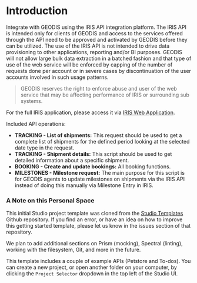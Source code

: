 # Introduction

Integrate with GEODIS using the IRIS API integration platform. The IRIS API is intended only for clients of GEODIS and access to the services offered through the API need to be approved and activated by GEODIS before they can be utilized.
The use of the IRIS API is not intended to drive data provisioning to other applications, reporting and/or BI purposes. GEODIS will not allow large bulk data extraction in a batched fashion and that type of use of the web service will be enforced by capping of the number of requests done per account or in severe cases by discontinuation of the user accounts involved in such usage patterns. 

> GEODIS reserves the right to enforce abuse and user of the web service that may be affecting performance of IRIS or surrounding sub systems.

For the full IRIS application, please access it via [IRIS Web Application](https://iris-demo.geodis.com/).

Included API operations:

- **TRACKING - List of shipments:** This request should be used to get a complete list of shipments for the defined period looking at the selected date type in the request.
- **TRACKING - Shipment details:** This script should be used to get detailed information about a specific shipment.
- **BOOKING - Create and update bookings:** All booking functions.
- **MILESTONES - Milestone request:** The main purpose for this script is for GEODIS agents to update milestones on shipments via the IRIS API instead of doing this manually via Milestone Entry in IRIS.

### A Note on this Personal Space

This initial Studio project template was cloned from the [Studio Templates](https://github.com/stoplightio/studio-templates) Github repository. If you find an error, or have an idea on how to improve this getting started template, please let us know in the issues section of that repository.

We plan to add additional sections on Prism (mocking), Spectral (linting), working with the filesystem, Git, and more in the future.

This template includes a couple of example APIs (Petstore and To-dos). You can create a new project, or open another folder on your computer, by clicking the `Project Selector` dropdown in the top left of the Studio UI.